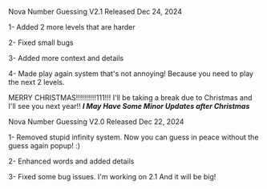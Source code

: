 Nova Number Guessing V2.1
Released Dec 24, 2024 

1- Added 2 more levels that are harder

2- Fixed small bugs

3- Added more context and details

4- Made play again system that's not annoying! Because you need to play the next 2 levels.

MERRY CHRISTMAS!!!!!!!!!!111!!!
I'll be taking a break due to Christmas and I'll see you next year!! _**I May Have Some Minor Updates after Christmas**_

Nova Number Guessing V2.0
Released Dec 22, 2024

1- Removed stupid infinity system. Now you can guess in peace without the guess again popup! :)

2- Enhanced words and added details

3- Fixed some bug issues. I'm working on 2.1 And it will be big!
